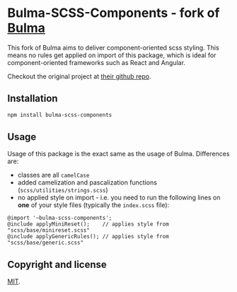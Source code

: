 # Bulma-SCSS-Components - fork of [Bulma](http://bulma.io)

This fork of Bulma aims to deliver component-oriented scss styling. This means no rules get applied on import of this package, which is ideal for component-oriented frameworks such as React and Angular.

Checkout the original project at [their github repo](https://github.com/jgthms/bulma).

## Installation

```sh
npm install bulma-scss-components
```

## Usage

Usage of this package is the exact same as the usage of Bulma. Differences are:

- classes are all `camelCase`
- added camelization and pascalization functions (`scss/utilities/strings.scss`)
- no applied style on import - i.e. you need to run the following lines on **one** of your style files (typically the `index.scss` file):
```
@import '~bulma-scss-components';
@include applyMiniReset();    // applies style from "scss/base/minireset.scss"
@include applyGenericRules(); // applies style from "scss/base/generic.scss"
```

## Copyright and license

[MIT](https://github.com/jgthms/bulma/blob/master/LICENSE).
